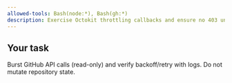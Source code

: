 ```yaml
---
allowed-tools: Bash(node:*), Bash(gh:*)
description: Exercise Octokit throttling callbacks and ensure no 403 under burst
---
```

## Your task
Burst GitHub API calls (read-only) and verify backoff/retry with logs. Do not mutate repository state.
